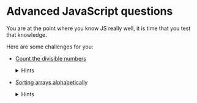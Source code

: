# Advanced JavaScript questions

You are at the point where you know JS really well, it is time that you test that knowledge.

Here are some challenges for you:

- [Count the divisible numbers](https://www.codewars.com/kata/55a5c82cd8e9baa49000004c)

  <details>
  <summary>Hints</summary>
  <ul>
  <li> Think about the range you need to build</li>
  <li>Range = loop</li>
  </ul>
  </details>

- [Sorting arrays alphabetically](https://www.codewars.com/kata/51f41fe7e8f176e70d0002b9)

  <details>
  <summary>Hints</summary>
  <ul>
  <li> Read about the <a href="https://developer.mozilla.org/en-US/docs/Web/JavaScript/Reference/Global_Objects/Array/sort" traget="_blank">array.sort</a> method</li>
  <li>Consider the best way to sort such an array</li>
  <li>What happens when you have both upper and lower case in the same array?</li>
  </ul>
  </details>
